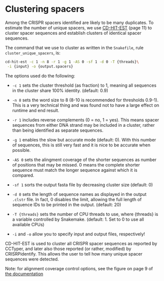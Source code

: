 # Clustering spacers

Among the CRISPR spacers identified are likely to be many duplicates.
To estimate the number of unique spacers, we use
[CD-HIT-EST](https://www.bioinformatics.org/cd-hit/cd-hit-user-guide.pdf)
(page 11)
to cluster spacer sequences and establish clusters of identical spacer
sequences.

The command that we use to cluster as written in the `Snakefile`,
rule `cluster_unique_spacers`, is:

``` bash
cd-hit-est -c 1 -n 8 -r 1 -g 1 -AS 0 -sf 1 -d 0 -T {threads}\
 -i {input} -o {output.spacers}
```

The options used do the following:

- `-c 1` sets the cluster threshold (as fraction) to 1, meaning all sequences in
the cluster share 100% identity. (default: 0.9)

- `-n 8` sets the word size to 8 (8-10 is recommended for thresholds 0.9-1).
This is a very technical thing and was found not to have a large effect on
runtime and end result.

- `-r 1` includes reverse complements (0 = no, 1 = yes). This means spacer
sequences from either DNA strand may be included in a cluster, rather than
being identified as separate sequences.

- `-g 1` enables the slow but accurate mode (default: 0). With this number
of sequences, this is still very fast and it is nice to be accurate when
possible.

- `-AS 0` sets the alingment coverage of the shorter sequences as number of
positions that may be missed. 0 means the complete shorter sequence must
match the longer sequence against which it is compared.

- `-sf 1` sorts the output fasta file by decreasing cluster size (default: 0)

- `-d 0` sets the length of sequence names as displayed in the output
`.clstr` file. In fact, 0 disables the limit, allowing the full length
of sequence IDs to be printed in the output. (default: 20)

- `-T {threads}` sets the number of CPU threads to use, where {threads}
is a variable controlled by Snakemake.
(default: 1. Set to 0 to use all available CPUs)

- `-i` and `-o` allow you to specify input and output files, respectively!

CD-HIT-EST is used to cluster all CRISPR spacer sequences as reported by
CCTyper, and later also those reported (or rather, modified) by CRISRPidentify.
This allows the user to tell how many unique spacer sequences were detected.

Note: for alignment coverage control options, see the figure on page 9 of
[the documentation](http://www.bioinformatics.org/cd-hit/cd-hit-user-guide.pdf)
